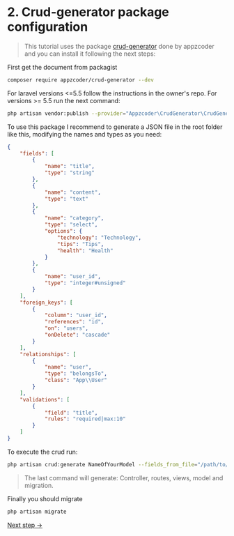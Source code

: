 # 2. Crud-generator package configuration

>This tutorial uses the package [crud-generator](https://github.com/appzcoder/crud-generator) done by appzcoder and you can install it following the next steps: 

First get the document from packagist
```sh
composer require appzcoder/crud-generator --dev
```

For laravel versions <=5.5 follow the instructions in the owner's repo. For versions >= 5.5 run the next command:
```sh
php artisan vendor:publish --provider="Appzcoder\CrudGenerator\CrudGeneratorServiceProvider"
```
To use this package I recommend to generate a JSON file in the root folder like this, modifying the names and types as you need:
```json
{
    "fields": [
        {
            "name": "title",
            "type": "string"
        },
        {
            "name": "content",
            "type": "text"
        },
        {
            "name": "category",
            "type": "select",
            "options": {
                "technology": "Technology",
                "tips": "Tips",
                "health": "Health"
            }
        },
        {
            "name": "user_id",
            "type": "integer#unsigned"
        }
    ],
    "foreign_keys": [
        {
            "column": "user_id",
            "references": "id",
            "on": "users",
            "onDelete": "cascade"
        }
    ],
    "relationships": [
        {
            "name": "user",
            "type": "belongsTo",
            "class": "App\\User"
        }
    ],
    "validations": [
        {
            "field": "title",
            "rules": "required|max:10"
        }
    ]
}
```

To execute the crud run:
```sh
php artisan crud:generate NameOfYourModel --fields_from_file="/path/to/fields.json" --form-helper=html
```

> The last command will generate: Controller, routes, views, model and migration. 

Finally you should migrate 
```sh
php artisan migrate
```

[Next step ->](authentication.md)